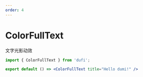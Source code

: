 ```yaml
---
order: 4
---
```

# ColorFullText

文字光影动效

```jsx
import { ColorFullText } from 'dufi';

export default () => <ColorFullText title="Hello dumi!" />
```
